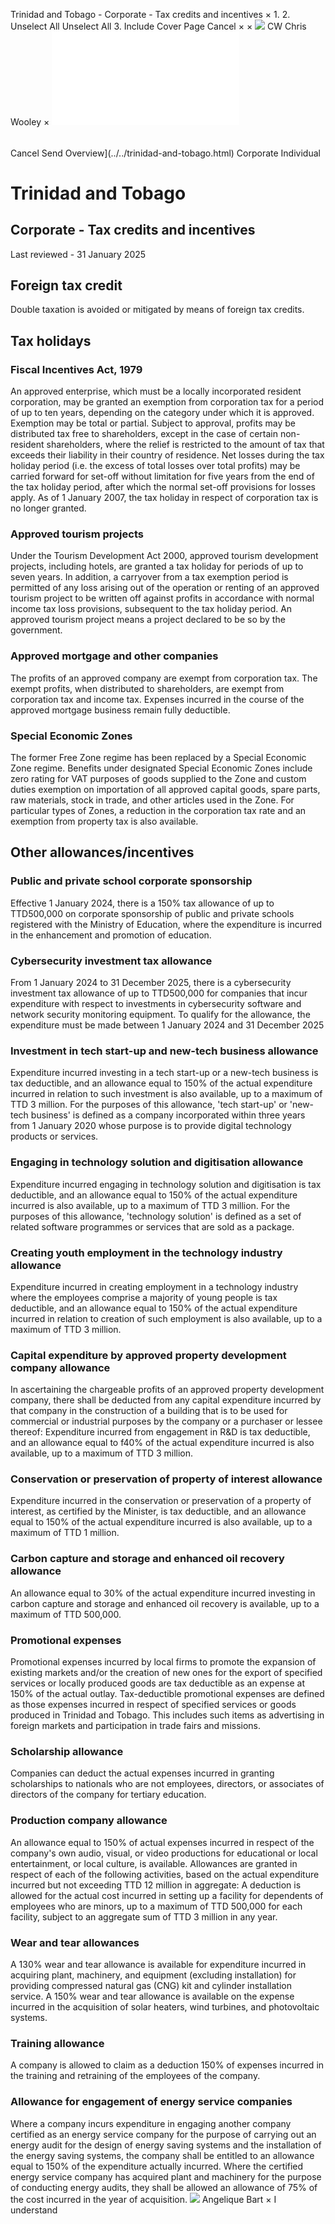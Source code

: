 Trinidad and Tobago - Corporate - Tax credits and incentives
×
1.
2.
Unselect All
Unselect All
3.
Include Cover Page
Cancel
×
×
![](../../-/media/world-wide-tax-summaries/attachments/global---chris-wooley.ashx%3Frev=ac5e5f3223b34096b1afc2a6009c7320&revision=ac5e5f32-23b3-4096-b1af-c2a6009c7320&hash=859B7ADC84DC2CBEC9760E9E6EE7DE6D0A8BFCDF)
CW
Chris Wooley
×
![](tax-credits-and-incentives.html)
######
Cancel
Send
Overview](../../trinidad-and-tobago.html)
Corporate
Individual
# Trinidad and Tobago
## Corporate - Tax credits and incentives
Last reviewed - 31 January 2025
## Foreign tax credit
Double taxation is avoided or mitigated by means of foreign tax credits.
## Tax holidays
### Fiscal Incentives Act, 1979
An approved enterprise, which must be a locally incorporated resident corporation, may be granted an exemption from corporation tax for a period of up to ten years, depending on the category under which it is approved. Exemption may be total or partial. Subject to approval, profits may be distributed tax free to shareholders, except in the case of certain non-resident shareholders, where the relief is restricted to the amount of tax that exceeds their liability in their country of residence. Net losses during the tax holiday period (i.e. the excess of total losses over total profits) may be carried forward for set-off without limitation for five years from the end of the tax holiday period, after which the normal set-off provisions for losses apply. As of 1 January 2007, the tax holiday in respect of corporation tax is no longer granted.
### Approved tourism projects
Under the Tourism Development Act 2000, approved tourism development projects, including hotels, are granted a tax holiday for periods of up to seven years. In addition, a carryover from a tax exemption period is permitted of any loss arising out of the operation or renting of an approved tourism project to be written off against profits in accordance with normal income tax loss provisions, subsequent to the tax holiday period. An approved tourism project means a project declared to be so by the government.
### Approved mortgage and other companies
The profits of an approved company are exempt from corporation tax. The exempt profits, when distributed to shareholders, are exempt from corporation tax and income tax. Expenses incurred in the course of the approved mortgage business remain fully deductible.
### Special Economic Zones
The former Free Zone regime has been replaced by a Special Economic Zone regime. Benefits under designated Special Economic Zones include zero rating for VAT purposes of goods supplied to the Zone and custom duties exemption on importation of all approved capital goods, spare parts, raw materials, stock in trade, and other articles used in the Zone. For particular types of Zones, a reduction in the corporation tax rate and an exemption from property tax is also available.
## Other allowances/incentives
### Public and private school corporate sponsorship
Effective 1 January 2024, there is a 150% tax allowance of up to TTD500,000 on corporate sponsorship of public and private schools registered with the Ministry of Education, where the expenditure is incurred in the enhancement and promotion of education.
### Cybersecurity investment tax allowance
From 1 January 2024 to 31 December 2025, there is a cybersecurity investment tax allowance of up to TTD500,000 for companies that incur expenditure with respect to investments in cybersecurity software and network security monitoring equipment. To qualify for the allowance, the expenditure must be made between 1 January 2024 and 31 December 2025
### Investment in tech start-up and new-tech business allowance
Expenditure incurred investing in a tech start-up or a new-tech business is tax deductible, and an allowance equal to 150% of the actual expenditure incurred in relation to such investment is also available, up to a maximum of TTD 3 million. For the purposes of this allowance, 'tech start-up' or 'new-tech business' is defined as a company incorporated within three years from 1 January 2020 whose purpose is to provide digital technology products or services.
### Engaging in technology solution and digitisation allowance
Expenditure incurred engaging in technology solution and digitisation is tax deductible, and an allowance equal to 150% of the actual expenditure incurred is also available, up to a maximum of TTD 3 million. For the purposes of this allowance, 'technology solution' is defined as a set of related software programmes or services that are sold as a package.
### Creating youth employment in the technology industry allowance
Expenditure incurred in creating employment in a technology industry where the employees comprise a majority of young people is tax deductible, and an allowance equal to 150% of the actual expenditure incurred in relation to creation of such employment is also available, up to a maximum of TTD 3 million.
### Capital expenditure by approved property development company allowance
In ascertaining the chargeable profits of an approved property development company, there shall be deducted from any capital expenditure incurred by that company in the construction of a building that is to be used for commercial or industrial purposes by the company or a purchaser or lessee thereof:
Expenditure incurred from engagement in R&D is tax deductible, and an allowance equal to f40% of the actual expenditure incurred is also available, up to a maximum of TTD 3 million.
### Conservation or preservation of property of interest allowance
Expenditure incurred in the conservation or preservation of a property of interest, as certified by the Minister, is tax deductible, and an allowance equal to 150% of the actual expenditure incurred is also available, up to a maximum of TTD 1 million.
### Carbon capture and storage and enhanced oil recovery allowance
An allowance equal to 30% of the actual expenditure incurred investing in carbon capture and storage and enhanced oil recovery is available, up to a maximum of TTD 500,000.
### Promotional expenses
Promotional expenses incurred by local firms to promote the expansion of existing markets and/or the creation of new ones for the export of specified services or locally produced goods are tax deductible as an expense at 150% of the actual outlay. Tax-deductible promotional expenses are defined as those expenses incurred in respect of specified services or goods produced in Trinidad and Tobago. This includes such items as advertising in foreign markets and participation in trade fairs and missions.
### Scholarship allowance
Companies can deduct the actual expenses incurred in granting scholarships to nationals who are not employees, directors, or associates of directors of the company for tertiary education.
### Production company allowance
An allowance equal to 150% of actual expenses incurred in respect of the company's own audio, visual, or video productions for educational or local entertainment, or local culture, is available.
Allowances are granted in respect of each of the following activities, based on the actual expenditure incurred but not exceeding TTD 12 million in aggregate:
A deduction is allowed for the actual cost incurred in setting up a facility for dependents of employees who are minors, up to a maximum of TTD 500,000 for each facility, subject to an aggregate sum of TTD 3 million in any year.
### Wear and tear allowances
A 130% wear and tear allowance is available for expenditure incurred in acquiring plant, machinery, and equipment (excluding installation) for providing compressed natural gas (CNG) kit and cylinder installation service.
A 150% wear and tear allowance is available on the expense incurred in the acquisition of solar heaters, wind turbines, and photovoltaic systems.
### Training allowance
A company is allowed to claim as a deduction 150% of expenses incurred in the training and retraining of the employees of the company.
### Allowance for engagement of energy service companies
Where a company incurs expenditure in engaging another company certified as an energy service company for the purpose of carrying out an energy audit for the design of energy saving systems and the installation of the energy saving systems, the company shall be entitled to an allowance equal to 150% of the expenditure actually incurred.
Where the certified energy service company has acquired plant and machinery for the purpose of conducting energy audits, they shall be allowed an allowance of 75% of the cost incurred in the year of acquisition.
![](../../-/media/world-wide-tax-summaries/attachments/trinidadandtobago---angelique_bart.ashx%3Frev=eecf32b13cd24d44a6ecc6f9c1315055&revision=eecf32b1-3cd2-4d44-a6ec-c6f9c1315055&hash=D2F9CD02221ACE973F2C2E5B638842D00BDF7F5E)
Angelique Bart
×
I understand